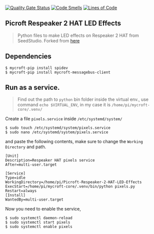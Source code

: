 [![Quality Gate Status](https://sonarcloud.io/api/project_badges/measure?project=oksbwn_Picroft-Respeaker-2-HAT-LED-Effects&metric=alert_status)](https://sonarcloud.io/dashboard?id=oksbwn_Picroft-Respeaker-2-HAT-LED-Effects)  [![Code Smells](https://sonarcloud.io/api/project_badges/measure?project=oksbwn_Picroft-Respeaker-2-HAT-LED-Effects&metric=code_smells)](https://sonarcloud.io/dashboard?id=oksbwn_Picroft-Respeaker-2-HAT-LED-Effects)  [![Lines of Code](https://sonarcloud.io/api/project_badges/measure?project=oksbwn_Picroft-Respeaker-2-HAT-LED-Effects&metric=ncloc)](https://sonarcloud.io/dashboard?id=oksbwn_Picroft-Respeaker-2-HAT-LED-Effects)
## Picroft Respeaker 2 HAT LED Effects 
>Python files to make LED effects on Respeaker 2 HAT from SeedStudio. Forked from [here](https://github.com/respeaker/mic_hat)
## Dependencies

```
$ mycroft-pip install spidev
$ mycroft-pip install mycroft-messagebus-client
```
## Run as a service.
> Find out the path to `python` bin folder inside the virtual env., use command `echo $VIRTUAL_ENV`, in my case it is `/home/pi/mycroft-core/.venv/`

Create a file `pixels.service` inside `/etc/systemd/system/`

```shell
$ sudo touch /etc/systemd/system/pixels.service
$ sudo nano /etc/systemd/system/pixels.service
```

and paste the following contents, make sure to change the `Working Directory` and path.

```shell
[Unit]
Description=Respeaker HAT pixels service
After=multi-user.target

[Service]
Type=idle
WorkingDirectory=/home/pi/Picroft-Respeaker-2-HAT-LED-Effects
ExecStart=/home/pi/mycroft-core/.venv/bin/python pixels.py
Restart=always
[Install]
WantedBy=multi-user.target
```

Now you need to enable the service,

```
$ sudo systemctl daemon-reload
$ sudo systemctl start pixels
$ sudo systemctl enable pixels
```

